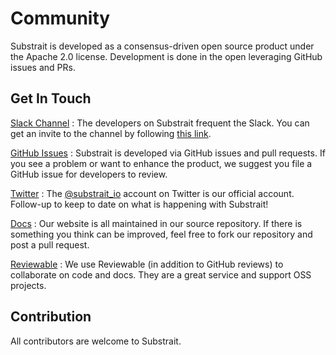 # Community

Substrait is developed as a consensus-driven open source product under the Apache 2.0
license. Development is done in the open leveraging GitHub issues and PRs.

## Get In Touch

[Slack Channel](https://join.slack.com/t/substrait/shared_invite/zt-xhvfao05-NIc448_gVmHNySIATjRsyw)
: The developers on Substrait frequent the Slack. You can get an
  invite to the channel by following [this link](https://join.slack.com/t/substrait/shared_invite/zt-vivbux2c-~B1jEWcR0wYhq5k4LHuoLQ).

[GitHub Issues](https://github.com/substrait-io/substrait/issues)
: Substrait is developed via GitHub issues and pull requests. If you see a problem
  or want to enhance the product, we suggest you file a GitHub issue for developers to
  review.

[Twitter](https://twitter.com/substrait_io)
: The [@substrait_io](https://twitter.com/substrait_io) account on Twitter is our official account. Follow-up to keep
  to date on what is happening with Substrait!

[Docs](https://github.com/substrait-io/substrait/tree/main/site/docs)
: Our website is all maintained in our source repository. If there is something you think
  can be improved, feel free to fork our repository and post a pull request.

[Reviewable](https://reviewable.io/)
: We use Reviewable (in addition to GitHub reviews) to collaborate on code and docs. They are
  a great service and support OSS projects.

## Contribution

All contributors are welcome to Substrait.
